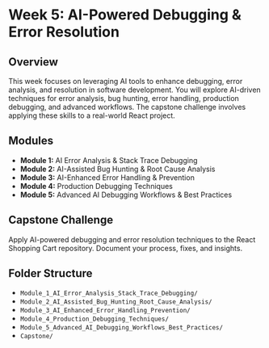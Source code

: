 # Week 5: AI-Powered Debugging & Error Resolution

## Overview
This week focuses on leveraging AI tools to enhance debugging, error analysis, and resolution in software development. You will explore AI-driven techniques for error analysis, bug hunting, error handling, production debugging, and advanced workflows. The capstone challenge involves applying these skills to a real-world React project.

## Modules
- **Module 1:** AI Error Analysis & Stack Trace Debugging
- **Module 2:** AI-Assisted Bug Hunting & Root Cause Analysis
- **Module 3:** AI-Enhanced Error Handling & Prevention
- **Module 4:** Production Debugging Techniques
- **Module 5:** Advanced AI Debugging Workflows & Best Practices

## Capstone Challenge
Apply AI-powered debugging and error resolution techniques to the React Shopping Cart repository. Document your process, fixes, and insights.

## Folder Structure
- `Module_1_AI_Error_Analysis_Stack_Trace_Debugging/`
- `Module_2_AI_Assisted_Bug_Hunting_Root_Cause_Analysis/`
- `Module_3_AI_Enhanced_Error_Handling_Prevention/`
- `Module_4_Production_Debugging_Techniques/`
- `Module_5_Advanced_AI_Debugging_Workflows_Best_Practices/`
- `Capstone/` 